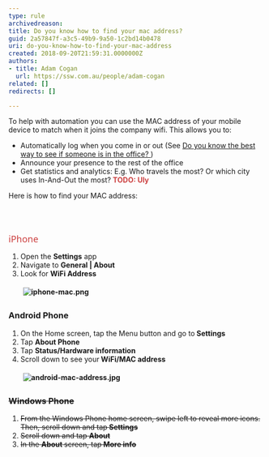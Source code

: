 ```yaml
---
type: rule
archivedreason: 
title: Do you know how to find your mac address?
guid: 2a57847f-a3c5-49b9-9a50-1c2bd14b0478
uri: do-you-know-how-to-find-your-mac-address
created: 2018-09-20T21:59:31.0000000Z
authors:
- title: Adam Cogan
  url: https://ssw.com.au/people/adam-cogan
related: []
redirects: []

---
```



<p>To help with automation you can use the MAC address of your mobile device to match when it joins the company wifi. This allows you to&#58;<br></p><ul><li>Automatically log when you come in or out&#160;(See&#160;<a href="/_layouts/15/FIXUPREDIRECT.ASPX?WebId=3dfc0e07-e23a-4cbb-aac2-e778b71166a2&amp;TermSetId=07da3ddf-0924-4cd2-a6d4-a4809ae20160&amp;TermId=1f63c01f-cad4-4f24-bc3c-9f870112b6fa">Do you know the best way to see if someone is in the office? </a> ) <br></li><li>Announce your presence to the rest of the office</li><li>Get statistics and analytics&#58; E.g. Who travels the most? Or which city uses In-And-Out the most? <b style="color&#58;#cc4141;"><span style="color&#58;#cc4141;">TODO&#58; Uly</span></b><br></li></ul><div>Here is how to find your MAC address&#58;<br></div><div><br></div>
<br><excerpt class='endintro'></excerpt><br>
<p>​​<span style="color&#58;#cc4141;font-family&#58;&quot;segoe ui&quot;, &quot;trebuchet ms&quot;, tahoma, arial, verdana, sans-serif;font-size&#58;18px;">iPhone</span></p><ol><li>Open the&#160;<strong>Settings</strong>&#160;app</li><li>Navigate to&#160;<strong>General | About</strong></li><li>Look for&#160;<strong>WiFi Address<br>
         <dl class="image"><dt>
               <img src="/PublishingImages/iphone-mac.png" alt="iphone-mac.png" style="margin&#58;5px;" />
            </dt></dl></strong></li>
   <strong></strong></ol><h3>Android Phone<br></h3><ol><li>On the Home screen, tap the&#160;Menu&#160;button and go to<strong>&#160;</strong><strong>Settings</strong></li><li>Tap&#160;<strong></strong><strong>About Phone</strong><br></li><li>Tap&#160;<strong></strong><strong>Status/Hardware information</strong><br></li><li>Scroll down to see your<strong>&#160;</strong><strong>WiFi/MAC address<br>
         <dl class="image"><dt>
               <img src="/PublishingImages/android-mac-address.jpg" alt="android-mac-address.jpg" style="margin&#58;5px;" />​<br></dt></dl></strong></li>
   <strong></strong></ol><h3 style="text-decoration&#58;line-through;">Windows Phone</h3><ol style="text-decoration&#58;line-through;"><li>From the Windows Phone home screen, swipe left to reveal more icons. Then, scroll down and tap<strong>&#160;</strong><strong>Settings</strong></li><li>Scroll down and tap&#160;<strong></strong><strong>About</strong><br></li><li>In the&#160;<strong></strong><strong>About</strong><strong>&#160;</strong>screen, tap<strong>&#160;M</strong><strong>ore info​</strong></li></ol><br>


